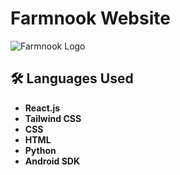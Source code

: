 # Farmnook Website

![Farmnook Logo](splash-ui.png)

## 🛠 Languages Used
- **React.js**
- **Tailwind CSS**
- **CSS**
- **HTML**
- **Python**
- **Android SDK**

